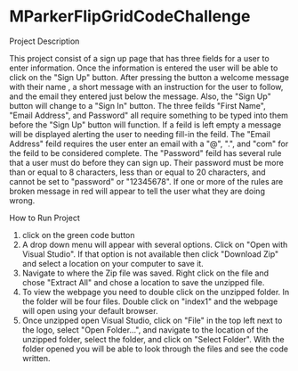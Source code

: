 # MParkerFlipGridCodeChallenge

Project Description

This project consist of a sign up page that has three fields for a user to enter information. Once the information is entered the user will be able to click on the "Sign Up" button. After pressing the button a welcome message with their name , a short message with an instruction for the user to follow, and the email they entered just below the message. Also, the "Sign Up" button will change to a "Sign In" button. 
The three feilds "First Name", "Email Address", and Password" all require something to be typed into them before the "Sign Up" button will function. If a feild is left empty a message will be displayed alerting the user to needing fill-in the feild.
The "Email Address" feild requires the user enter an email with a "@", ".", and "com" for the feild to be considered complete.
The "Password" feild has several rule that a user must do before they can sign up. Their password must be more than or equal to 8 characters, less than or equal to 20 characters, and cannot be set to "password" or "12345678". If one or more of the rules are broken message in red will appear to tell the user what they are doing wrong.





How to Run Project

1. click on the green code button
2. A drop down menu will appear with several options. Click on "Open with Visual Studio". If that option is not available then click "Download Zip" and select a location on your computer to save it.
3. Navigate to where the Zip file was saved. Right click on the file and chose "Extract All" and chose a location to save the unzipped file.
4. To view the webpage you need to double click on the unzipped folder. In the folder will be four files. Double click on "index1" and the webpage will open using your default browser.
5. Once unzipped open Visual Studio, click on "File" in the top left next to the logo, select "Open Folder...", and navigate to the location of the unzipped folder, select the folder, and click on "Select Folder".
With the folder opened you will be able to look through the files and see the code written.
